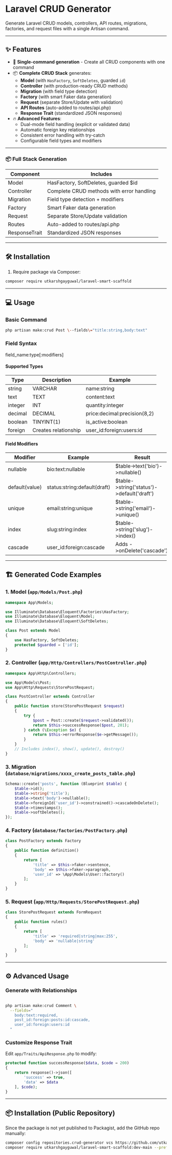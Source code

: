 # Laravel CRUD Generator

<!--
[![Latest Version](https://img.shields.io/github/v/release/utkarshgayguwal/laravel-smart-scaffold?style=flat-square)](https://packagist.org/packages/utkarshgayguwal/laravel-smart-scaffold)
[![License](https://img.shields.io/github/license/utkarshgayguwal/laravel-smart-scaffold?style=flat-square)](LICENSE.md)
[![Total Downloads](https://img.shields.io/packagist/dt/utkarshgayguwal/laravel-smart-scaffold?style=flat-square)](https://packagist.org/packages/utkarshgayguwal/laravel-smart-scaffold)
-->

Generate Laravel CRUD models, controllers, API routes, migrations, factories, and request files with a single Artisan command.

---

## ✨ Features

- 🚀 **Single-command generation** - Create all CRUD components with one command
- 📦 **Complete CRUD Stack** generates:
  - **Model** (with `HasFactory`, `SoftDeletes`, guarded `id`)
  - **Controller** (with production-ready CRUD methods)
  - **Migration** (with field type detection)
  - **Factory** (with smart Faker data generation)
  - **Request** (separate Store/Update with validation)
  - **API Routes** (auto-added to routes/api.php)
  - **Response Trait** (standardized JSON responses)
- 🔥 **Advanced Features**:
  - Dual-mode field handling (explicit or validated data)
  - Automatic foreign key relationships
  - Consistent error handling with try-catch
  - Configurable field types and modifiers

---

### 📦 Full Stack Generation

| Component | Includes |
| --- | --- |
| Model | HasFactory, SoftDeletes, guarded $id |
| Controller | Complete CRUD methods with error handling |
| Migration | Field type detection + modifiers |
| Factory | Smart Faker data generation |
| Request | Separate Store/Update validation |
| Routes | Auto-added to routes/api.php |
| ResponseTrait | Standardized JSON responses |

* * *

## 🛠 Installation

1.  Require package via Composer:

```bash
composer require utkarshgayguwal/laravel-smart-scaffold
```
* * *

## 💻 Usage

### Basic Command

```bash
php artisan make:crud Post \--fields\="title:string,body:text"
```

### Field Syntax

field\_name:type\[:modifiers\]

#### Supported Types

| Type | Description | Example |
| --- | --- | --- |
| string | VARCHAR | name:string |
| text | TEXT | content:text |
| integer | INT | quantity:integer |
| decimal | DECIMAL | price:decimal:precision(8,2) |
| boolean | TINYINT(1) | is_active:boolean |
| foreign | Creates relationship | user_id:foreign:users:id |

#### Field Modifiers

| Modifier | Example | Result |
| --- | --- | --- |
| nullable | bio:text:nullable | $table->text('bio')->nullable() |
| default(value) | status:string:default(draft) | $table->string('status')->default('draft') |
| unique | email:string:unique | $table->string('email')->unique() |
| index | slug:string:index | $table->string('slug')->index() |
| cascade | user_id:foreign:cascade | Adds ->onDelete('cascade') |

* * *

## 🏗 Generated Code Examples

### 1\. Model (`app/Models/Post.php`)

```php
namespace App\Models;

use Illuminate\Database\Eloquent\Factories\HasFactory;
use Illuminate\Database\Eloquent\Model;
use Illuminate\Database\Eloquent\SoftDeletes;

class Post extends Model 
{
    use HasFactory, SoftDeletes;
    protected $guarded = ['id'];
}
```

### 2\. Controller (`app/Http/Controllers/PostController.php`)

```php
namespace App\Http\Controllers;

use App\Models\Post;
use App\Http\Requests\StorePostRequest;

class PostController extends Controller
{
    public function store(StorePostRequest $request)
    {
        try {
            $post = Post::create($request->validated());
            return $this->successResponse($post, 201);
        } catch (\Exception $e) {
            return $this->errorResponse($e->getMessage());
        }
    }
    // Includes index(), show(), update(), destroy()
}
```

### 3\. Migration (`database/migrations/xxxx_create_posts_table.php`)

```php
Schema::create('posts', function (Blueprint $table) {
    $table->id();
    $table->string('title');
    $table->text('body')->nullable();
    $table->foreignId('user_id')->constrained()->cascadeOnDelete();
    $table->timestamps();
    $table->softDeletes();
});
```

### 4\. Factory (`database/factories/PostFactory.php`)

```php
class PostFactory extends Factory
{
    public function definition()
    {
        return [
            'title' => $this->faker->sentence,
            'body' => $this->faker->paragraph,
            'user_id' => \App\Models\User::factory()
        ];
    }
}
```

### 5\. Request (`app/Http/Requests/StorePostRequest.php`)

```php
class StorePostRequest extends FormRequest
{
    public function rules()
    {
        return [
            'title' => 'required|string|max:255',
            'body' => 'nullable|string'
        ];
    }
}
```

* * *

## ⚙ Advanced Usage

### Generate with Relationships

```bash

php artisan make:crud Comment \
  --fields="
    body:text:required,
    post_id:foreign:posts:id:cascade,
    user_id:foreign:users:id
  "
```

### Customize Response Trait

Edit `app/Traits/ApiResponse.php` to modify:

```php
protected function successResponse($data, $code = 200)
{
    return response()->json([
        'success' => true,
        'data' => $data
    ], $code);
}
```
* * *
## 📦 Installation (Public Repository)

Since the package is not yet published to Packagist, add the GitHub repo manually:

```bash
composer config repositories.crud-generator vcs https://github.com/utkarshgayguwal/laravel-smart-scaffold
composer require utkarshgayguwal/laravel-smart-scaffold:dev-main --prefer-source
